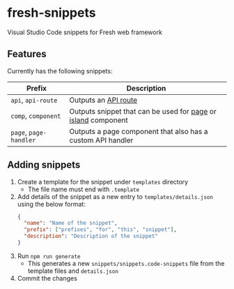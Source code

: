 # fresh-snippets

Visual Studio Code snippets for Fresh web framework

## Features

Currently has the following snippets:

| Prefix | Description |
| --- | --- |
| `api`, `api-route` | Outputs an [API route](https://fresh.deno.dev/docs/concepts/routes) |
| `comp`, `component` | Outputs snippet that can be used for [page](https://fresh.deno.dev/docs/getting-started/create-a-route) or [island](https://fresh.deno.dev/docs/concepts/islands) component |
| `page`, `page-handler`  | Outputs a page component that also has a custom API handler |

## Adding snippets

1. Create a template for the snippet under `templates` directory
    - The file name must end with `.template`
2. Add details of the snippet as a new entry to `templates/details.json` using the below format:
    ```json
    {
      "name": "Name of the snippet",
      "prefix": ["prefixes", "for", "this", "snippet"],
      "description": "Description of the snippet"
    }
    ```
3. Run `npm run generate`
    - This generates a new `snippets/snippets.code-snippets` file from the template files and `details.json`
4. Commit the changes
